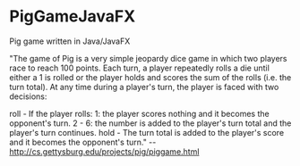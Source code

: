 # PigGameJavaFX
Pig game written in Java/JavaFX

"The game of Pig is a very simple jeopardy dice game in which two players race to reach 100 points.
Each turn, a player repeatedly rolls a die until either a 1 is rolled or the player holds and scores the sum of the rolls (i.e. the turn total).
At any time during a player's turn, the player is faced with two decisions:

roll - If the player rolls:
1: the player scores nothing and it becomes the opponent's turn.
2 - 6: the number is added to the player's turn total and the player's turn continues.
hold - The turn total is added to the player's score and it becomes the opponent's turn." 
--http://cs.gettysburg.edu/projects/pig/piggame.html
